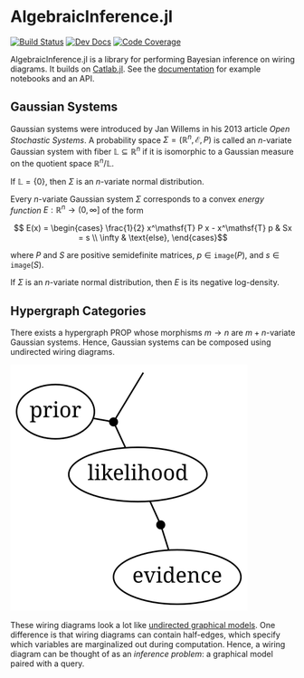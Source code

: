 # AlgebraicInference.jl

[![Build Status](https://github.com/samuelsonric/AlgebraicInference.jl/workflows/Tests/badge.svg)](https://github.com/samuelsonric/AlgebraicInference.jl/actions?query=workflow%3ATests)
[![Dev Docs](https://img.shields.io/badge/docs-dev-blue.svg)](https://samuelsonric.github.io/AlgebraicInference.jl/dev/)
[![Code Coverage](https://codecov.io/gh/samuelsonric/AlgebraicInference.jl/branch/master/graph/badge.svg?token=FJJQQCTUCF)](https://codecov.io/gh/samuelsonric/AlgebraicInference.jl)

AlgebraicInference.jl is a library for performing Bayesian inference on wiring diagrams. It
builds on [Catlab.jl](https://algebraicjulia.github.io/Catlab.jl/dev/). See the
[documentation](https://samuelsonric.github.io/AlgebraicInference.jl/dev/) for example
notebooks and an API.

## Gaussian Systems

Gaussian systems were introduced by Jan Willems in his 2013 article *Open Stochastic
Systems*. A probability space $\Sigma = (\mathbb{R}^n, \mathcal{E}, P)$ is called an
$n$-variate Gaussian system with fiber $\mathbb{L} \subseteq \mathbb{R}^n$ if it is
isomorphic to a Gaussian measure on the quotient space $\mathbb{R}^n / \mathbb{L}$.

If $`\mathbb{L} = \{0\}`$, then $\Sigma$ is an $n$-variate normal distribution.

Every $n$-variate Gaussian system $\Sigma$ corresponds to a convex *energy function* 
$E: \mathbb{R}^n \to (0, \infty]$ of the form
```math
    E(x) = \begin{cases}
        \frac{1}{2} x^\mathsf{T} P x - x^\mathsf{T} p & Sx = s \\
        \infty                                        & \text{else},
    \end{cases}
```
where $P$ and $S$ are positive semidefinite matrices, $p \in \mathtt{image}(P)$, and
$s \in \mathtt{image}(S)$.

If $\Sigma$ is an $n$-variate normal distribution, then $E$ is its negative
log-density.

## Hypergraph Categories

There exists a hypergraph PROP whose morphisms $m \to n$ are $m + n$-variate Gaussian
systems. Hence, Gaussian systems can be composed using undirected wiring diagrams.

![inference](./inference.svg)

These wiring diagrams look a lot like
[undirected graphical models](https://en.wikipedia.org/wiki/Graphical_model). One difference
is that wiring diagrams can contain half-edges, which specify which variables are
marginalized out during computation. Hence, a wiring diagram can be thought of as an
*inference problem*: a graphical model paired with a query.
